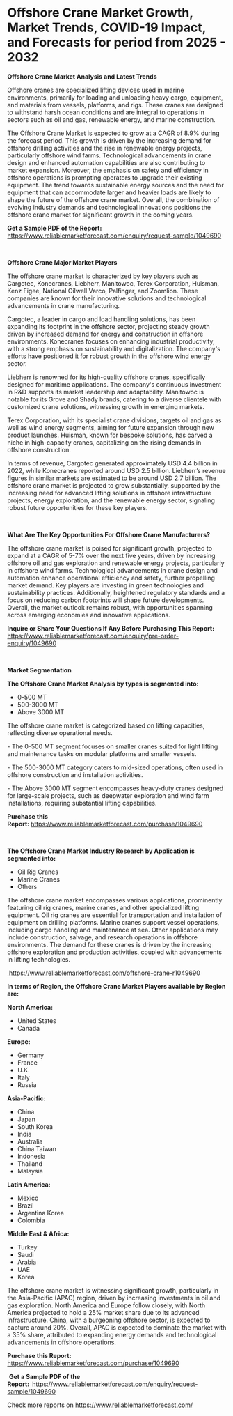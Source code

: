 <p><h1>Offshore Crane Market Growth, Market Trends, COVID-19 Impact, and Forecasts for period from 2025 - 2032</h1></p><p><strong>Offshore Crane Market Analysis and Latest Trends</strong></p>
<p><p>Offshore cranes are specialized lifting devices used in marine environments, primarily for loading and unloading heavy cargo, equipment, and materials from vessels, platforms, and rigs. These cranes are designed to withstand harsh ocean conditions and are integral to operations in sectors such as oil and gas, renewable energy, and marine construction.</p><p>The Offshore Crane Market is expected to grow at a CAGR of 8.9% during the forecast period. This growth is driven by the increasing demand for offshore drilling activities and the rise in renewable energy projects, particularly offshore wind farms. Technological advancements in crane design and enhanced automation capabilities are also contributing to market expansion. Moreover, the emphasis on safety and efficiency in offshore operations is prompting operators to upgrade their existing equipment. The trend towards sustainable energy sources and the need for equipment that can accommodate larger and heavier loads are likely to shape the future of the offshore crane market. Overall, the combination of evolving industry demands and technological innovations positions the offshore crane market for significant growth in the coming years.</p></p>
<p><strong>Get a Sample PDF of the Report:&nbsp;</strong> <a href="https://www.reliablemarketforecast.com/enquiry/request-sample/1049690?utm_campaign=2533&utm_medium=2&utm_source=Github&utm_content=ia&utm_term=08042025&utm_id=offshore-crane">https://www.reliablemarketforecast.com/enquiry/request-sample/1049690</a></p>
<p>&nbsp;</p>
<p><strong>Offshore Crane Major Market Players</strong></p>
<p><p>The offshore crane market is characterized by key players such as Cargotec, Konecranes, Liebherr, Manitowoc, Terex Corporation, Huisman, Kenz Figee, National Oilwell Varco, Palfinger, and Zoomlion. These companies are known for their innovative solutions and technological advancements in crane manufacturing.</p><p>Cargotec, a leader in cargo and load handling solutions, has been expanding its footprint in the offshore sector, projecting steady growth driven by increased demand for energy and construction in offshore environments. Konecranes focuses on enhancing industrial productivity, with a strong emphasis on sustainability and digitalization. The company's efforts have positioned it for robust growth in the offshore wind energy sector.</p><p>Liebherr is renowned for its high-quality offshore cranes, specifically designed for maritime applications. The company's continuous investment in R&D supports its market leadership and adaptability. Manitowoc is notable for its Grove and Shady brands, catering to a diverse clientele with customized crane solutions, witnessing growth in emerging markets.</p><p>Terex Corporation, with its specialist crane divisions, targets oil and gas as well as wind energy segments, aiming for future expansion through new product launches. Huisman, known for bespoke solutions, has carved a niche in high-capacity cranes, capitalizing on the rising demands in offshore construction.</p><p>In terms of revenue, Cargotec generated approximately USD 4.4 billion in 2022, while Konecranes reported around USD 2.5 billion. Liebherr’s revenue figures in similar markets are estimated to be around USD 2.7 billion. The offshore crane market is projected to grow substantially, supported by the increasing need for advanced lifting solutions in offshore infrastructure projects, energy exploration, and the renewable energy sector, signaling robust future opportunities for these key players.</p></p>
<p>&nbsp;</p>
<p><strong>What Are The Key Opportunities For Offshore Crane Manufacturers?</strong></p>
<p><p>The offshore crane market is poised for significant growth, projected to expand at a CAGR of 5-7% over the next five years, driven by increasing offshore oil and gas exploration and renewable energy projects, particularly in offshore wind farms. Technological advancements in crane design and automation enhance operational efficiency and safety, further propelling market demand. Key players are investing in green technologies and sustainability practices. Additionally, heightened regulatory standards and a focus on reducing carbon footprints will shape future developments. Overall, the market outlook remains robust, with opportunities spanning across emerging economies and innovative applications.</p></p>
<p><strong>Inquire or Share Your Questions If Any Before Purchasing This Report:</strong> <a href="https://www.reliablemarketforecast.com/enquiry/pre-order-enquiry/1049690?utm_campaign=2533&utm_medium=2&utm_source=Github&utm_content=ia&utm_term=08042025&utm_id=offshore-crane">https://www.reliablemarketforecast.com/enquiry/pre-order-enquiry/1049690</a></p>
<p>&nbsp;</p>
<p><strong>Market Segmentation</strong></p>
<p><strong>The Offshore Crane Market Analysis by types is segmented into:</strong></p>
<p><ul><li>0-500 MT</li><li>500-3000 MT</li><li>Above 3000 MT</li></ul></p>
<p><p>The offshore crane market is categorized based on lifting capacities, reflecting diverse operational needs. </p><p>- The 0-500 MT segment focuses on smaller cranes suited for light lifting and maintenance tasks on modular platforms and smaller vessels. </p><p>- The 500-3000 MT category caters to mid-sized operations, often used in offshore construction and installation activities. </p><p>- The Above 3000 MT segment encompasses heavy-duty cranes designed for large-scale projects, such as deepwater exploration and wind farm installations, requiring substantial lifting capabilities.</p></p>
<p><strong>Purchase this Report:&nbsp;</strong><a href="https://www.reliablemarketforecast.com/purchase/1049690?utm_campaign=2533&utm_medium=2&utm_source=Github&utm_content=ia&utm_term=08042025&utm_id=offshore-crane">https://www.reliablemarketforecast.com/purchase/1049690</a></p>
<p>&nbsp;</p>
<p><strong>The Offshore Crane Market Industry Research by Application is segmented into:</strong></p>
<p><ul><li>Oil Rig Cranes</li><li>Marine Cranes</li><li>Others</li></ul></p>
<p><p>The offshore crane market encompasses various applications, prominently featuring oil rig cranes, marine cranes, and other specialized lifting equipment. Oil rig cranes are essential for transportation and installation of equipment on drilling platforms. Marine cranes support vessel operations, including cargo handling and maintenance at sea. Other applications may include construction, salvage, and research operations in offshore environments. The demand for these cranes is driven by the increasing offshore exploration and production activities, coupled with advancements in lifting technologies.</p></p>
<p><a href="https://www.reliablemarketforecast.com/offshore-crane-r1049690?utm_campaign=2533&utm_medium=2&utm_source=Github&utm_content=ia&utm_term=08042025&utm_id=offshore-crane">&nbsp;https://www.reliablemarketforecast.com/offshore-crane-r1049690</a></p>
<p><strong>In terms of Region, the Offshore Crane Market Players available by Region are:</strong></p>
<p>
    <p> <strong> North America: </strong>
        <ul>
            <li>United States</li>
            <li>Canada</li>
        </ul>
        </p> 
    <p> <strong> Europe: </strong>
        <ul>
            <li>Germany</li>
            <li>France</li>
            <li>U.K.</li>
            <li>Italy</li>
            <li>Russia</li>
        </ul>
        </p> 
    <p> <strong> Asia-Pacific: </strong>
        <ul>
            <li>China</li>
            <li>Japan</li>
            <li>South Korea</li>
            <li>India</li>
            <li>Australia</li>
            <li>China Taiwan</li>
            <li>Indonesia</li>
            <li>Thailand</li>
            <li>Malaysia</li>
        </ul>
        </p> 
    <p> <strong> Latin America: </strong>
        <ul>
            <li>Mexico</li>
            <li>Brazil</li>
            <li>Argentina Korea</li>
            <li>Colombia</li>
        </ul>
        </p> 
    <p> <strong> Middle East & Africa: </strong>
        <ul>
            <li>Turkey</li>
            <li>Saudi</li>
            <li>Arabia</li>
            <li>UAE</li>
            <li>Korea</li>
        </ul>
    </p>
    </p>
<p><p>The offshore crane market is witnessing significant growth, particularly in the Asia-Pacific (APAC) region, driven by increasing investments in oil and gas exploration. North America and Europe follow closely, with North America projected to hold a 25% market share due to its advanced infrastructure. China, with a burgeoning offshore sector, is expected to capture around 20%. Overall, APAC is expected to dominate the market with a 35% share, attributed to expanding energy demands and technological advancements in offshore operations.</p></p>
<p><strong>Purchase this Report: </strong><a href="https://www.reliablemarketforecast.com/purchase/1049690?utm_campaign=2533&utm_medium=2&utm_source=Github&utm_content=ia&utm_term=08042025&utm_id=offshore-crane">https://www.reliablemarketforecast.com/purchase/1049690</a></p>
<p>&nbsp;<strong>Get a Sample PDF of the Report:&nbsp;&nbsp;</strong><a href="https://www.reliablemarketforecast.com/enquiry/request-sample/1049690?utm_campaign=2533&utm_medium=2&utm_source=Github&utm_content=ia&utm_term=08042025&utm_id=offshore-crane">https://www.reliablemarketforecast.com/enquiry/request-sample/1049690</a></p>
<p><strong></strong></p>
<p>Check more reports on <a href="https://www.reliablemarketforecast.com/?utm_campaign=2533&utm_medium=2&utm_source=Github&utm_content=ia&utm_term=08042025&utm_id=offshore-crane">https://www.reliablemarketforecast.com/</a></p>